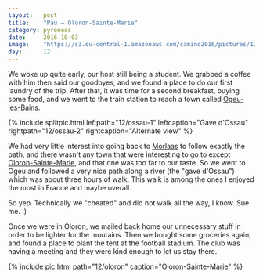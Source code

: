 ```yaml
---
layout:   post
title:    "Pau — Oloron-Sainte-Marie"
category: pyrenees
date:     2016-10-03
image:    "https://s3.eu-central-1.amazonaws.com/camino2016/pictures/12/oloron.jpg"
day:      12
---
```


We woke up quite early, our host still being a student. We grabbed a coffee with him then said our goodbyes, and we found a place to do our first laundry of the trip. After that, it was time for a second breakfast, buying some food, and we went to the train station to reach a town called [Ogeu-les-Bains](https://www.google.fr/maps/place/64680+Ogeu-les-Bains/@43.2286016,-0.488883,12z/data=!4m5!3m4!1s0xd57acbfe80ab4db:0x406651748139620!8m2!3d43.1470275!4d-0.5057144?hl=fr).

{% include splitpic.html leftpath="12/ossau-1" leftcaption="Gave d'Ossau" rightpath="12/ossau-2" rightcaption="Alternate view" %}

We had very little interest into going back to [Morlaas](https://www.google.fr/maps/place/64160+Morlaas/@43.3354855,-0.3075054,13z/data=!3m1!4b1!4m5!3m4!1s0xd563825957bf68f:0x406651748139720!8m2!3d43.3453032!4d-0.262658?hl=fr) to follow exactly the path, and there wasn't any town that were interesting to go to except [Oloron-Sainte-Marie](https://www.google.fr/maps/place/64400+Oloron-Sainte-Marie/@43.1758622,-0.5621602,13z/data=!4m5!3m4!1s0xd57aaacee6c8db9:0x406651748139610!8m2!3d43.1944141!4d-0.605278?hl=fr), and that one was too far to our taste. So we went to Ogeu and followed a very nice path along a river (the "gave d'Ossau") which was about three hours of walk. This walk is among the ones I enjoyed the most in France and maybe overall.

So yep. Technically we "cheated" and did not walk all the way, I know. Sue me. :)

Once we were in Oloron, we mailed back home our unnecessary stuff in order to be lighter for the moutains. Then we bought some groceries again, and found a place to plant the tent at the football stadium. The club was having a meeting and they were kind enough to let us stay there.

{% include pic.html path="12/oloron" caption="Oloron-Sainte-Marie" %}
